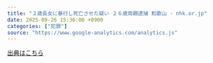 ```yaml
---
title: "２歳長女に暴行し死亡させた疑い ２６歳両親逮捕 和歌山 - nhk.or.jp"
date: 2025-09-26 15:36:00 +0900
categories: ["犯罪"]
source: "https://www.google-analytics.com/analytics.js"
---
```


[出典はこちら](https://www.google-analytics.com/analytics.js)
